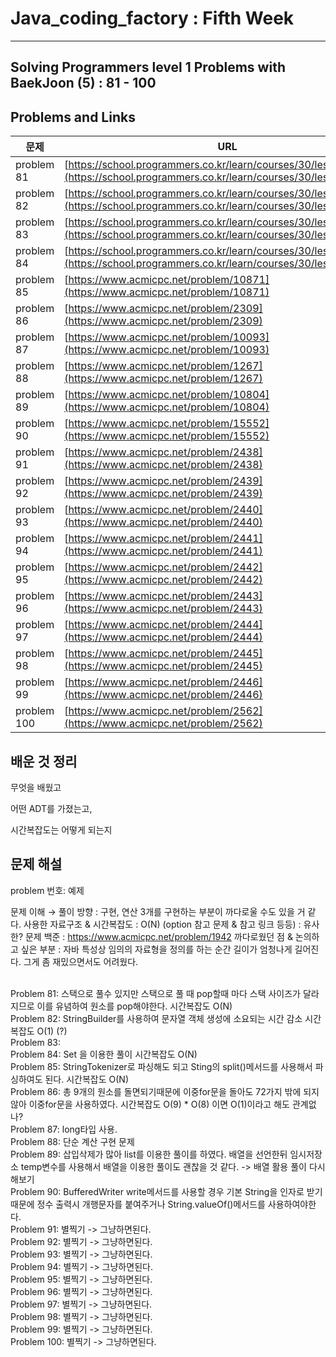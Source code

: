 

# Java_coding_factory : Fifth Week

---

## Solving Programmers level 1 Problems with BaekJoon (5) : 81 - 100
## Problems and Links

| 문제 | URL |
| --- | --- |
| problem 81 | [https://school.programmers.co.kr/learn/courses/30/lessons/12906](https://school.programmers.co.kr/learn/courses/30/lessons/12906) |
| problem 82 | [https://school.programmers.co.kr/learn/courses/30/lessons/12903](https://school.programmers.co.kr/learn/courses/30/lessons/12903) |
| problem 83 | [https://school.programmers.co.kr/learn/courses/30/lessons/12901](https://school.programmers.co.kr/learn/courses/30/lessons/12901) |
| problem 84 | [https://school.programmers.co.kr/learn/courses/30/lessons/1845](https://school.programmers.co.kr/learn/courses/30/lessons/1845) |
| problem 85 | [https://www.acmicpc.net/problem/10871](https://www.acmicpc.net/problem/10871) |
| problem 86 | [https://www.acmicpc.net/problem/2309](https://www.acmicpc.net/problem/2309)   | 
| problem 87 | [https://www.acmicpc.net/problem/10093](https://www.acmicpc.net/problem/10093) |
| problem 88 | [https://www.acmicpc.net/problem/1267](https://www.acmicpc.net/problem/1267) |
| problem 89 | [https://www.acmicpc.net/problem/10804](https://www.acmicpc.net/problem/10804) |
| problem 90 | [https://www.acmicpc.net/problem/15552](https://www.acmicpc.net/problem/15552) |
| problem 91 | [https://www.acmicpc.net/problem/2438](https://www.acmicpc.net/problem/2438) |
| problem 92 | [https://www.acmicpc.net/problem/2439](https://www.acmicpc.net/problem/2439) |
| problem 93 | [https://www.acmicpc.net/problem/2440](https://www.acmicpc.net/problem/2440) |
| problem 94 | [https://www.acmicpc.net/problem/2441](https://www.acmicpc.net/problem/2441) |
| problem 95 | [https://www.acmicpc.net/problem/2442](https://www.acmicpc.net/problem/2442) |
| problem 96 | [https://www.acmicpc.net/problem/2443](https://www.acmicpc.net/problem/2443) |
| problem 97 | [https://www.acmicpc.net/problem/2444](https://www.acmicpc.net/problem/2444) |
| problem 98 | [https://www.acmicpc.net/problem/2445](https://www.acmicpc.net/problem/2445) |
| problem 99 | [https://www.acmicpc.net/problem/2446](https://www.acmicpc.net/problem/2446) |
| problem 100 | [https://www.acmicpc.net/problem/2562](https://www.acmicpc.net/problem/2562) |



## 배운 것 정리 
  

무엇을 배웠고 <br/>

어떤 ADT를 가졌는고, <br/>

시간복잡도는 어떻게 되는지 
<br/>


## 문제 해설
 problem 번호: 예제

문제 이해 → 풀이 방향 : 구현, 연산 3개를 구현하는 부분이 까다로울 수도 있을 거 같다.
사용한 자료구조 & 시간복잡도 : O(N)
(option 참고 문제 & 참고 링크 등등) : 유사한? 문제 백준 : https://www.acmicpc.net/problem/1942
까다로웠던 점 & 논의하고 싶은 부분 : 자바 특성상 임의의 자료형을 정의를 하는 순간 길이가 엄청나게 길어진다. 그게 좀 재밌으면서도 어려웠다.
<br/>
<br/>

Problem 81:
스택으로 풀수 있지만 스택으로 풀 때 pop할때 마다 스택 사이즈가 달라지므로 이를 유념하여 원소를 pop해야한다.
시간복잡도 O(N)
<br>
Problem 82:
StringBuilder를 사용하여 문자열 객체 생성에 소요되는 시간 감소 시간 복잡도 O(1) (?)
<br>
Problem 83:
<br>
Problem 84:
Set 을 이용한 풀이 
시간복잡도 O(N)
<br>
Problem 85:
StringTokenizer로 파싱해도 되고
Sting의 split()메서드를 사용해서 파싱하여도 된다.
시간복잡도 O(N)
<br>
Problem 86:
총 9개의 원소를 돌면되기때문에 이중for문을 돌아도 72가지 밖에 되지 않아 이중for문을 사용하였다.
시간복잡도 O(9) * O(8) 이면 O(1)이라고 해도 관계없나?
<br>
Problem 87:
long타입 사용. 
<br>
Problem 88:
단순 계산 구현 문제 
<br>
Problem 89:
삽입삭제가 많아 list를 이용한 풀이를 하였다. 
배열을 선언한뒤 임시저장소 temp변수를 사용해서 배열을 이용한 풀이도 괜찮을 것 같다. -> 배열 활용 풀이 다시 해보기 
<br>
Problem 90:
BufferedWriter write메서드를 사용할 경우 기본 String을 인자로 받기 때문에 정수 출력시 개행문자를 붙여주거나 String.valueOf()메서드를 사용하여야한다. 
<br>
Problem 91:
별찍기 -> 그냥하면된다.
<br>
Problem 92:
별찍기 -> 그냥하면된다.
<br>
Problem 93:
별찍기 -> 그냥하면된다.
<br>
Problem 94:
별찍기 -> 그냥하면된다.
<br>
Problem 95:
별찍기 -> 그냥하면된다.
<br>
Problem 96: 
별찍기 -> 그냥하면된다.
<br>
Problem 97: 
별찍기 -> 그냥하면된다.
<br>
Problem 98: 
별찍기 -> 그냥하면된다.
<br>
Problem 99: 
별찍기 -> 그냥하면된다.
<br>
Problem 100: 
별찍기 -> 그냥하면된다.
<br>
 
